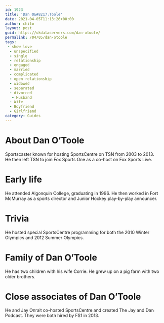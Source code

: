 ```yaml
---
id: 1923
title: 'Dan O&#8217;Toole'
date: 2021-04-05T11:13:26+00:00
author: chito
layout: post
guid: https://ukdataservers.com/dan-otoole/
permalink: /04/05/dan-otoole
tags:
 - show love
  - unspecified
  - single
  - relationship
  - engaged
  - married
  - complicated
  - open relationship
  - widowed
  - separated
  - divorced
   - Husband
  - Wife
  - Boyfriend
  - Girlfriend
category: Guides
---
```




  
  
#  About Dan O&#8217;Toole
                  
                  
                  
Sportscaster known for hosting SportsCentre on TSN from 2003 to 2013. He then left TSN to join Fox Sports One as a co-host on Fox Sports Live.
                  
                
                
                
# Early life
                  
                  
                  
He attended Algonquin College, graduating in 1996. He then worked in Fort McMurray as a sports director and Junior Hockey play-by-play announcer.
                  
                
                
                
# Trivia
                  
                  
                  
He hosted special SportsCentre programming for both the 2010 Winter Olympics and 2012 Summer Olympics.
                  
                
                
                
# Family of Dan O&#8217;Toole
                  
                  
                  
He has two children with his wife Corrie. He grew up on a pig farm with two older brothers.
                  
                
                
                
# Close associates of Dan O&#8217;Toole
                  
                  
                  
He and Jay Onrait co-hosted SportsCentre and created The Jay and Dan Podcast. They were both hired by FS1 in 2013.
                  
                
              
            
          
          
          
    
    
  
